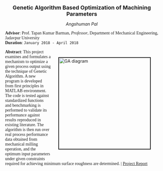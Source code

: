 <p align="center">
  <font size="4"><b>Genetic Algorithm Based Optimization of Machining Parameters</b><br/></font>
</p>

<p align="center">
  <i>Angshuman Pal</i><br/>
</p>

<span style="font-family:Garamond;">**Advisor**: Prof. Tapan Kumar Barman, <i>Professor</i>, Department of Mechanical Engineering, Jadavpur University<br/>**Duration**: `January 2018 - April 2018`<br/></span>


<img src="https://user-images.githubusercontent.com/98811198/153725153-9dd70e00-7a8d-4641-8917-02d9e83a6dfc.jpg" alt="GA diagram" loading ="eager" width=300px height=auto style="margin:25px 25px" border=2px align="right"><span style="font-family:Garamond;"><span style="font-family:Garamond;">**Abstract**: This project examines and formulates a mechanism to optimize a given process output using the technique of Genetic Algorithm. A new program is developed from first principles in MATLAB environment. The code is tested against standardized functions and benchmarking is performed to validate its performance against results reproduced in existing literature. The algorithm is then run over real process performance data obtained from mechanical milling operation, and the optimum input parameters under given constraints required for achieving minimum surface roughness are determined. | [Project Report](https://drive.google.com/file/d/1NLoW8r8a_-SmLYdVhczwRz4kUO1cv8c1/view?usp=sharing)</span>
